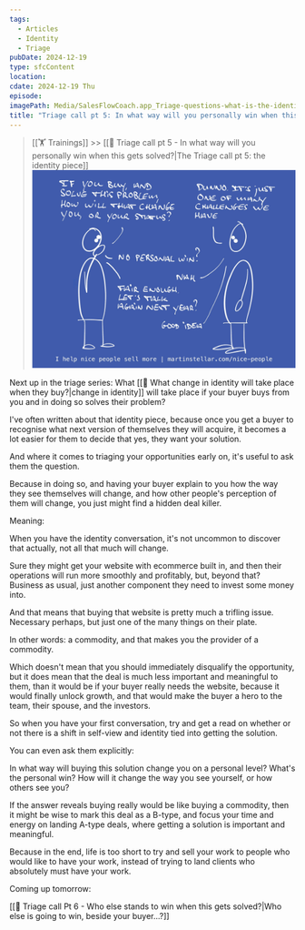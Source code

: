 ```yaml
---
tags:
  - Articles
  - Identity
  - Triage
pubDate: 2024-12-19
type: sfcContent
location: 
cdate: 2024-12-19 Thu
episode: 
imagePath: Media/SalesFlowCoach.app_Triage-questions-what-is-the-identity-piece_MartinStellar.jpeg
title: "Triage call pt 5: In what way will you personally win when this gets solved?"
---
```

> [[🏋️ Trainings]] >> [[📄 Triage call pt 5 - In what way will you personally win when this gets solved?|The Triage call pt 5: the identity piece]]
![](Media/SalesFlowCoach.app_Triage-questions-what-is-the-identity-piece_MartinStellar.jpeg)

Next up in the triage series: What [[👤 What change in identity will take place when they buy?|change in identity]] will take place if your buyer buys from you and in doing so solves their problem?

I've often written about that identity piece, because once you get a buyer to recognise what next version of themselves they will acquire, it becomes a lot easier for them to decide that yes, they want your solution.

And where it comes to triaging your opportunities early on, it's useful to ask them the question.

Because in doing so, and having your buyer explain to you how the way they see themselves will change, and how other people's perception of them will change, you just might find a hidden deal killer.

Meaning:

When you have the identity conversation, it's not uncommon to discover that actually, not all that much will change.

Sure they might get your website with ecommerce built in, and then their operations will run more smoothly and profitably, but, beyond that? Business as usual, just another component they need to invest some money into.

And that means that buying that website is pretty much a trifling issue. Necessary perhaps, but just one of the many things on their plate.

In other words: a commodity, and that makes you the provider of a commodity.

Which doesn't mean that you should immediately disqualify the opportunity, but it does mean that the deal is much less important and meaningful to them, than it would be if your buyer really needs the website, because it would finally unlock growth, and that would make the buyer a hero to the team, their spouse, and the investors.

So when you have your first conversation, try and get a read on whether or not there is a shift in self-view and identity tied into getting the solution.

You can even ask them explicitly:

In what way will buying this solution change you on a personal level? What's the personal win? How will it change the way you see yourself, or how others see you?

If the answer reveals buying really would be like buying a commodity, then it might be wise to mark this deal as a B-type, and focus your time and energy on landing A-type deals, where getting a solution is important and meaningful.

Because in the end, life is too short to try and sell your work to people who would like to have your work, instead of trying to land clients who absolutely must have your work.

Coming up tomorrow:

[[📄 Triage call Pt 6 - Who else stands to win when this gets solved?|Who else is going to win, beside your buyer...?]]
